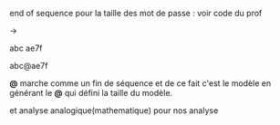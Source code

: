 
end of sequence pour la taille des mot de passe : voir code du prof

\->


abc
ae7f

abc@ae7f

**@** marche comme un fin de séquence et de ce fait c'est le modèle en générant le **@** qui défini la taille du modèle.


et analyse analogique(mathematique) pour nos analyse
